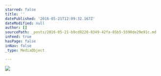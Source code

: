 ```yaml
---
starred: false
title: ''
datePublished: '2016-05-21T12:09:32.167Z'
dateModified: null
author: []
sourcePath: _posts/2016-05-21-b9cd8220-8349-42fa-85b5-5590de29e91c.md
inFeed: true
hasPage: false
inNav: false
_type: MediaObject

---
```

![](https://the-grid-user-content.s3-us-west-2.amazonaws.com/f9593dcc-e233-477c-bec0-81154bf1bf31.jpg)